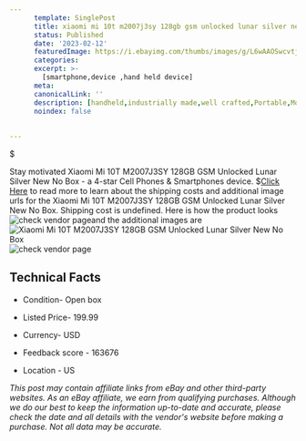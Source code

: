 ```yaml
---
      template: SinglePost
      title: xiaomi mi 10t m2007j3sy 128gb gsm unlocked lunar silver new no box
      status: Published
      date: '2023-02-12'
      featuredImage: https://i.ebayimg.com/thumbs/images/g/L6wAAOSwcvtj5Boo/s-l225.jpg
      categories: 
      excerpt: >-
        [smartphone,device ,hand held device]
      meta:
      canonicalLink: ''
      description: [handheld,industrially made,well crafted,Portable,Mobile,Compact,Convenient,Lightweight,Maneuverable,Man-portable,Miniature,Carriable,Hand-held,Light,Holdable,Transportable,Mobile device,Pocket-sized,On-the-go,Wireless,Cordless,Compact size,Convenient size, smartphone,device ,hand held device]
      noindex: false
      
        
---
```

$

Stay motivated Xiaomi Mi 10T M2007J3SY 128GB GSM Unlocked Lunar Silver New No Box - a 4-star Cell Phones & Smartphones device.
$[Click Here](https://www.ebay.com/itm/385402526811?hash=item59bbc7dc5b%3Ag%3AL6wAAOSwcvtj5Boo&mkevt=1&mkcid=1&mkrid=711-53200-19255-0&campid=%253CePNCampaignId%253E&customid=%253CreferenceId%253E&toolid=10049) to read more to learn about the shipping costs and additional image urls for the Xiaomi Mi 10T M2007J3SY 128GB GSM Unlocked Lunar Silver New No Box. Shipping cost is undefined. Here is how the product looks ![check vendor page](https://i.ebayimg.com/thumbs/images/g/L6wAAOSwcvtj5Boo/s-l225.jpg)and the additional images are![Xiaomi Mi 10T M2007J3SY 128GB GSM Unlocked Lunar Silver New No Box](https://i.ebayimg.com/images/g/L6wAAOSwcvtj5Boo/s-l1600.jpg)![check vendor page](https://origin-galleryplus.ebayimg.com/ws/web/385402526811_2_0_1/225x225.jpg,https://origin-galleryplus.ebayimg.com/ws/web/385402526811_3_0_1/225x225.jpg,https://origin-galleryplus.ebayimg.com/ws/web/385402526811_4_0_1/225x225.jpg,https://origin-galleryplus.ebayimg.com/ws/web/385402526811_5_0_1/225x225.jpg,https://origin-galleryplus.ebayimg.com/ws/web/385402526811_6_0_1/225x225.jpg)



 ## Technical Facts 



     
      

 - Condition- Open box 


      

 - Listed Price- 199.99 


      

 - Currency- USD 


      

 - Feedback score - 163676 


      

 - Location - US 


      
      

 *_This post may contain affiliate links from eBay and other third-party websites. As an eBay affiliate, we earn from qualifying purchases. Although we do our best to keep the information up-to-date and accurate, please check the date and all details with the vendor's website before making a purchase. Not all data may be accurate._*






